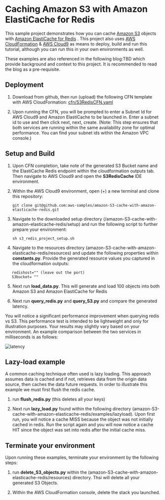 # Caching Amazon S3 with Amazon ElastiCache for Redis

This sample project demonstrates how you can cache [Amazon S3](https://aws.amazon.com/s3/) objects with [Amazon ElastiCache for Redis](https://aws.amazon.com/elasticache/redis/) . This project also uses [AWS CloudFormation](https://aws.amazon.com/cloudformation/) & [AWS Cloud9](https://aws.amazon.com/cloud9/) as means to deploy, build and run this tutorial, although you can run this in your own environments as well.

These examples are also referenced in the following blog:TBD which provide background and context to this project. It is recommended to read the blog as a pre-requisite.

## Deployment

1. Download from github, then run (upload) the following CFN template with AWS CloudFormation: [cfn/S3RedisCFN.yaml](https://raw.githubusercontent.com/aws-samples/amazon-S3-cache-with-amazon-elasticache-redis/master/cfn/S3RedisCFN.yaml)

2. Upon running the CFN, you will be prompted to enter a Subnet Id for AWS Cloud9 and Amazon ElastiCache to be launched in. Enter a subnet id to use and then click next, next, create. (Note: This step ensures that both services are running within the same availability zone for optimal performance. You can find your subnet ids within the Amazon VPC console.)

## Setup and Build

1. Upon CFN completion, take note of the generated S3 Bucket name and the ElastiCache Redis endpoint within the cloudformation outputs tab. Then navigate to AWS Cloud9 and open the **S3RedisCache** IDE environment.

2. Within the AWS Cloud9 environment, open (+) a new terminal and clone this repository:

   ```git clone git@github.com:aws-samples/amazon-S3-cache-with-amazon-elasticache-redis.git``` 

3. Navigate to the downloaded setup directory (/amazon-S3-cache-with-amazon-elasticache-redis/setup) and run the following script to further prepare your environment:
 
   ```sh s3_redis_project_setup.sh  ```

 4. Navigate to the resources directory (amazon-S3-cache-with-amazon-elasticache-redis/resources) and update the following properties within **constants.py**. Provide the generated resource values you captured in the cloudformation outputs: 

   ```
      redishost="" (leave out the port)
      S3bucket= "" 
   ```
 5. Next run **load_data.py**. This will generate and load 100 objects into both Amazon S3 and Amazon ElastiCache for Redis

 6. Next run **query_redis.py** and **query_S3.py** and compare the generated latency. 

 You will notice a significant performance improvement when querying redis vs S3. This performance test is intended to be lightweight and only for illustration purposes. Your results may slightly vary based on your environment. An example comparison between the two services in milliseconds is as follows:

 ![latency](images/latency.jpg)

## Lazy-load example

A common caching technique often used is lazy loading. This approach assumes data is cached and if not, retrieves data from the origin data source, then caches the data future requests. In order to illustrate this example we must first flush the redis cache.

1. run **flush_redis.py** (this deletes all your keys)

2. Next run **lazy_load.py** found within the following directory (amazon-S3-cache-with-amazon-elasticache-redis/examples/lazyload). Upon first run, you will notice a cache MISS because the object was not initially cached in redis. Run the script again and you will now notice a cache HIT since the object was set into redis after the initial cache miss. 

## Terminate your environment

Upon running these examples, terminate your environment by the following steps:

1. run **delete_S3_objects.py** within the (amazon-S3-cache-with-amazon-elasticache-redis/resources) directory. Thsi will delete all your generated S3 Objects.

2. Within the AWS CloudFormation console, delete the stack you launched. 
 

